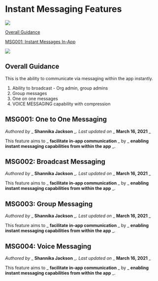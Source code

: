 # Instant Messaging Features

![](RackMultipart20210317-4-lbc0i2_html_237499165a11f2b9.gif)

[Overall Guidance](#_hqgxp4vhui04)

[MSG001: Instant Messages In-App](#_agnpktdt1sng)

![](RackMultipart20210317-4-lbc0i2_html_237499165a11f2b9.gif)

## Overall Guidance

This is the ability to communicate via messaging within the app instantly.

1. Ability to broadcast - Org admin, group admins
2. Group messages
3. One on one messages
4. VOICE MESSAGING capability with compression

## MSG001: One to One Messaging

_Authored by_ _ **Shannika Jackson** __. Last updated on_ _ **March 16, 2021** _

This feature aims to _ **facilitate in-app communication** _ by _ **enabling instant messaging capabilities from within the app** _.

## MSG002: Broadcast Messaging

_Authored by_ _ **Shannika Jackson** __. Last updated on_ _ **March 16, 2021** _

This feature aims to _ **facilitate in-app communication** _ by _ **enabling instant messaging capabilities from within the app** _.

## MSG003: Group Messaging

_Authored by_ _ **Shannika Jackson** __. Last updated on_ _ **March 16, 2021** _

This feature aims to _ **facilitate in-app communication** _ by _ **enabling instant messaging capabilities from within the app** _.

## MSG004: Voice Messaging

_Authored by_ _ **Shannika Jackson** __. Last updated on_ _ **March 16, 2021** _

This feature aims to _ **facilitate in-app communication** _ by _ **enabling instant messaging capabilities from within the app** _.